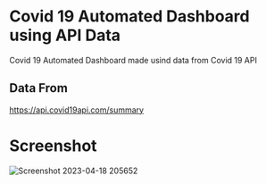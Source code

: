 # Covid 19 Automated Dashboard using API Data
 Covid 19 Automated Dashboard made usind data from Covid 19 API
 
 ## Data From
 https://api.covid19api.com/summary
 
 # Screenshot
 
![Screenshot 2023-04-18 205652](https://user-images.githubusercontent.com/29508011/232826191-80bf9e8a-89d1-496c-993e-ece2f58bea08.png)
